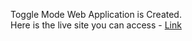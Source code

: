 Toggle Mode Web Application is Created. <br>
Here is the live site you can access - <a href="">Link</a>